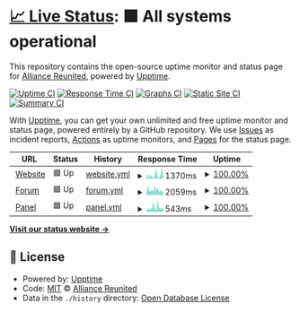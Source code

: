 # [📈 Live Status](https://status.alru.ga): <!--live status--> **🟩 All systems operational**

This repository contains the open-source uptime monitor and status page for [Alliance Reunited](https://alru.ga), powered by [Upptime](https://github.com/upptime/upptime).

[![Uptime CI](https://github.com/Alliance-Reunited/share.alru.ga/workflows/Uptime%20CI/badge.svg)](https://github.com/Alliance-Reunited/share.alru.ga/actions?query=workflow%3A%22Uptime+CI%22)
[![Response Time CI](https://github.com/Alliance-Reunited/share.alru.ga/workflows/Response%20Time%20CI/badge.svg)](https://github.com/Alliance-Reunited/share.alru.ga/actions?query=workflow%3A%22Response+Time+CI%22)
[![Graphs CI](https://github.com/Alliance-Reunited/share.alru.ga/workflows/Graphs%20CI/badge.svg)](https://github.com/Alliance-Reunited/share.alru.ga/actions?query=workflow%3A%22Graphs+CI%22)
[![Static Site CI](https://github.com/Alliance-Reunited/share.alru.ga/workflows/Static%20Site%20CI/badge.svg)](https://github.com/Alliance-Reunited/share.alru.ga/actions?query=workflow%3A%22Static+Site+CI%22)
[![Summary CI](https://github.com/Alliance-Reunited/share.alru.ga/workflows/Summary%20CI/badge.svg)](https://github.com/Alliance-Reunited/share.alru.ga/actions?query=workflow%3A%22Summary+CI%22)

With [Upptime](https://upptime.js.org), you can get your own unlimited and free uptime monitor and status page, powered entirely by a GitHub repository. We use [Issues](https://github.com/Alliance-Reunited/share.alru.ga/issues) as incident reports, [Actions](https://github.com/Alliance-Reunited/share.alru.ga/actions) as uptime monitors, and [Pages](https://status.alru.ga) for the status page.

<!--start: status pages-->
<!-- This summary is generated by Upptime (https://github.com/upptime/upptime) -->
<!-- Do not edit this manually, your changes will be overwritten -->
<!-- prettier-ignore -->
| URL | Status | History | Response Time | Uptime |
| --- | ------ | ------- | ------------- | ------ |
| <img alt="" src="https://favicons.githubusercontent.com/www.alru.ga" height="13"> [Website](https://www.alru.ga) | 🟩 Up | [website.yml](https://github.com/Alliance-Reunited/status.alru.ga/commits/HEAD/history/website.yml) | <details><summary><img alt="Response time graph" src="./graphs/website/response-time-week.png" height="20"> 1370ms</summary><br><a href="https://status.alru.ga/history/website"><img alt="Response time 1370" src="https://img.shields.io/endpoint?url=https%3A%2F%2Fraw.githubusercontent.com%2FAlliance-Reunited%2Fstatus.alru.ga%2FHEAD%2Fapi%2Fwebsite%2Fresponse-time.json"></a><br><a href="https://status.alru.ga/history/website"><img alt="24-hour response time 1370" src="https://img.shields.io/endpoint?url=https%3A%2F%2Fraw.githubusercontent.com%2FAlliance-Reunited%2Fstatus.alru.ga%2FHEAD%2Fapi%2Fwebsite%2Fresponse-time-day.json"></a><br><a href="https://status.alru.ga/history/website"><img alt="7-day response time 1370" src="https://img.shields.io/endpoint?url=https%3A%2F%2Fraw.githubusercontent.com%2FAlliance-Reunited%2Fstatus.alru.ga%2FHEAD%2Fapi%2Fwebsite%2Fresponse-time-week.json"></a><br><a href="https://status.alru.ga/history/website"><img alt="30-day response time 1370" src="https://img.shields.io/endpoint?url=https%3A%2F%2Fraw.githubusercontent.com%2FAlliance-Reunited%2Fstatus.alru.ga%2FHEAD%2Fapi%2Fwebsite%2Fresponse-time-month.json"></a><br><a href="https://status.alru.ga/history/website"><img alt="1-year response time 1370" src="https://img.shields.io/endpoint?url=https%3A%2F%2Fraw.githubusercontent.com%2FAlliance-Reunited%2Fstatus.alru.ga%2FHEAD%2Fapi%2Fwebsite%2Fresponse-time-year.json"></a></details> | <details><summary><a href="https://status.alru.ga/history/website">100.00%</a></summary><a href="https://status.alru.ga/history/website"><img alt="All-time uptime 100.00%" src="https://img.shields.io/endpoint?url=https%3A%2F%2Fraw.githubusercontent.com%2FAlliance-Reunited%2Fstatus.alru.ga%2FHEAD%2Fapi%2Fwebsite%2Fuptime.json"></a><br><a href="https://status.alru.ga/history/website"><img alt="24-hour uptime 100.00%" src="https://img.shields.io/endpoint?url=https%3A%2F%2Fraw.githubusercontent.com%2FAlliance-Reunited%2Fstatus.alru.ga%2FHEAD%2Fapi%2Fwebsite%2Fuptime-day.json"></a><br><a href="https://status.alru.ga/history/website"><img alt="7-day uptime 100.00%" src="https://img.shields.io/endpoint?url=https%3A%2F%2Fraw.githubusercontent.com%2FAlliance-Reunited%2Fstatus.alru.ga%2FHEAD%2Fapi%2Fwebsite%2Fuptime-week.json"></a><br><a href="https://status.alru.ga/history/website"><img alt="30-day uptime 100.00%" src="https://img.shields.io/endpoint?url=https%3A%2F%2Fraw.githubusercontent.com%2FAlliance-Reunited%2Fstatus.alru.ga%2FHEAD%2Fapi%2Fwebsite%2Fuptime-month.json"></a><br><a href="https://status.alru.ga/history/website"><img alt="1-year uptime 100.00%" src="https://img.shields.io/endpoint?url=https%3A%2F%2Fraw.githubusercontent.com%2FAlliance-Reunited%2Fstatus.alru.ga%2FHEAD%2Fapi%2Fwebsite%2Fuptime-year.json"></a></details>
| <img alt="" src="https://favicons.githubusercontent.com/forum.alru.ga" height="13"> [Forum](https://forum.alru.ga) | 🟩 Up | [forum.yml](https://github.com/Alliance-Reunited/status.alru.ga/commits/HEAD/history/forum.yml) | <details><summary><img alt="Response time graph" src="./graphs/forum/response-time-week.png" height="20"> 2059ms</summary><br><a href="https://status.alru.ga/history/forum"><img alt="Response time 2059" src="https://img.shields.io/endpoint?url=https%3A%2F%2Fraw.githubusercontent.com%2FAlliance-Reunited%2Fstatus.alru.ga%2FHEAD%2Fapi%2Fforum%2Fresponse-time.json"></a><br><a href="https://status.alru.ga/history/forum"><img alt="24-hour response time 2059" src="https://img.shields.io/endpoint?url=https%3A%2F%2Fraw.githubusercontent.com%2FAlliance-Reunited%2Fstatus.alru.ga%2FHEAD%2Fapi%2Fforum%2Fresponse-time-day.json"></a><br><a href="https://status.alru.ga/history/forum"><img alt="7-day response time 2059" src="https://img.shields.io/endpoint?url=https%3A%2F%2Fraw.githubusercontent.com%2FAlliance-Reunited%2Fstatus.alru.ga%2FHEAD%2Fapi%2Fforum%2Fresponse-time-week.json"></a><br><a href="https://status.alru.ga/history/forum"><img alt="30-day response time 2059" src="https://img.shields.io/endpoint?url=https%3A%2F%2Fraw.githubusercontent.com%2FAlliance-Reunited%2Fstatus.alru.ga%2FHEAD%2Fapi%2Fforum%2Fresponse-time-month.json"></a><br><a href="https://status.alru.ga/history/forum"><img alt="1-year response time 2059" src="https://img.shields.io/endpoint?url=https%3A%2F%2Fraw.githubusercontent.com%2FAlliance-Reunited%2Fstatus.alru.ga%2FHEAD%2Fapi%2Fforum%2Fresponse-time-year.json"></a></details> | <details><summary><a href="https://status.alru.ga/history/forum">100.00%</a></summary><a href="https://status.alru.ga/history/forum"><img alt="All-time uptime 100.00%" src="https://img.shields.io/endpoint?url=https%3A%2F%2Fraw.githubusercontent.com%2FAlliance-Reunited%2Fstatus.alru.ga%2FHEAD%2Fapi%2Fforum%2Fuptime.json"></a><br><a href="https://status.alru.ga/history/forum"><img alt="24-hour uptime 100.00%" src="https://img.shields.io/endpoint?url=https%3A%2F%2Fraw.githubusercontent.com%2FAlliance-Reunited%2Fstatus.alru.ga%2FHEAD%2Fapi%2Fforum%2Fuptime-day.json"></a><br><a href="https://status.alru.ga/history/forum"><img alt="7-day uptime 100.00%" src="https://img.shields.io/endpoint?url=https%3A%2F%2Fraw.githubusercontent.com%2FAlliance-Reunited%2Fstatus.alru.ga%2FHEAD%2Fapi%2Fforum%2Fuptime-week.json"></a><br><a href="https://status.alru.ga/history/forum"><img alt="30-day uptime 100.00%" src="https://img.shields.io/endpoint?url=https%3A%2F%2Fraw.githubusercontent.com%2FAlliance-Reunited%2Fstatus.alru.ga%2FHEAD%2Fapi%2Fforum%2Fuptime-month.json"></a><br><a href="https://status.alru.ga/history/forum"><img alt="1-year uptime 100.00%" src="https://img.shields.io/endpoint?url=https%3A%2F%2Fraw.githubusercontent.com%2FAlliance-Reunited%2Fstatus.alru.ga%2FHEAD%2Fapi%2Fforum%2Fuptime-year.json"></a></details>
| <img alt="" src="https://favicons.githubusercontent.com/panel.alru.ga" height="13"> [Panel](https://panel.alru.ga) | 🟩 Up | [panel.yml](https://github.com/Alliance-Reunited/status.alru.ga/commits/HEAD/history/panel.yml) | <details><summary><img alt="Response time graph" src="./graphs/panel/response-time-week.png" height="20"> 543ms</summary><br><a href="https://status.alru.ga/history/panel"><img alt="Response time 543" src="https://img.shields.io/endpoint?url=https%3A%2F%2Fraw.githubusercontent.com%2FAlliance-Reunited%2Fstatus.alru.ga%2FHEAD%2Fapi%2Fpanel%2Fresponse-time.json"></a><br><a href="https://status.alru.ga/history/panel"><img alt="24-hour response time 543" src="https://img.shields.io/endpoint?url=https%3A%2F%2Fraw.githubusercontent.com%2FAlliance-Reunited%2Fstatus.alru.ga%2FHEAD%2Fapi%2Fpanel%2Fresponse-time-day.json"></a><br><a href="https://status.alru.ga/history/panel"><img alt="7-day response time 543" src="https://img.shields.io/endpoint?url=https%3A%2F%2Fraw.githubusercontent.com%2FAlliance-Reunited%2Fstatus.alru.ga%2FHEAD%2Fapi%2Fpanel%2Fresponse-time-week.json"></a><br><a href="https://status.alru.ga/history/panel"><img alt="30-day response time 543" src="https://img.shields.io/endpoint?url=https%3A%2F%2Fraw.githubusercontent.com%2FAlliance-Reunited%2Fstatus.alru.ga%2FHEAD%2Fapi%2Fpanel%2Fresponse-time-month.json"></a><br><a href="https://status.alru.ga/history/panel"><img alt="1-year response time 543" src="https://img.shields.io/endpoint?url=https%3A%2F%2Fraw.githubusercontent.com%2FAlliance-Reunited%2Fstatus.alru.ga%2FHEAD%2Fapi%2Fpanel%2Fresponse-time-year.json"></a></details> | <details><summary><a href="https://status.alru.ga/history/panel">100.00%</a></summary><a href="https://status.alru.ga/history/panel"><img alt="All-time uptime 100.00%" src="https://img.shields.io/endpoint?url=https%3A%2F%2Fraw.githubusercontent.com%2FAlliance-Reunited%2Fstatus.alru.ga%2FHEAD%2Fapi%2Fpanel%2Fuptime.json"></a><br><a href="https://status.alru.ga/history/panel"><img alt="24-hour uptime 100.00%" src="https://img.shields.io/endpoint?url=https%3A%2F%2Fraw.githubusercontent.com%2FAlliance-Reunited%2Fstatus.alru.ga%2FHEAD%2Fapi%2Fpanel%2Fuptime-day.json"></a><br><a href="https://status.alru.ga/history/panel"><img alt="7-day uptime 100.00%" src="https://img.shields.io/endpoint?url=https%3A%2F%2Fraw.githubusercontent.com%2FAlliance-Reunited%2Fstatus.alru.ga%2FHEAD%2Fapi%2Fpanel%2Fuptime-week.json"></a><br><a href="https://status.alru.ga/history/panel"><img alt="30-day uptime 100.00%" src="https://img.shields.io/endpoint?url=https%3A%2F%2Fraw.githubusercontent.com%2FAlliance-Reunited%2Fstatus.alru.ga%2FHEAD%2Fapi%2Fpanel%2Fuptime-month.json"></a><br><a href="https://status.alru.ga/history/panel"><img alt="1-year uptime 100.00%" src="https://img.shields.io/endpoint?url=https%3A%2F%2Fraw.githubusercontent.com%2FAlliance-Reunited%2Fstatus.alru.ga%2FHEAD%2Fapi%2Fpanel%2Fuptime-year.json"></a></details>

<!--end: status pages-->

[**Visit our status website →**](https://status.alru.ga)

## 📄 License

- Powered by: [Upptime](https://github.com/upptime/upptime)
- Code: [MIT](./LICENSE) © [Alliance Reunited](https://alru.ga)
- Data in the `./history` directory: [Open Database License](https://opendatacommons.org/licenses/odbl/1-0/)
